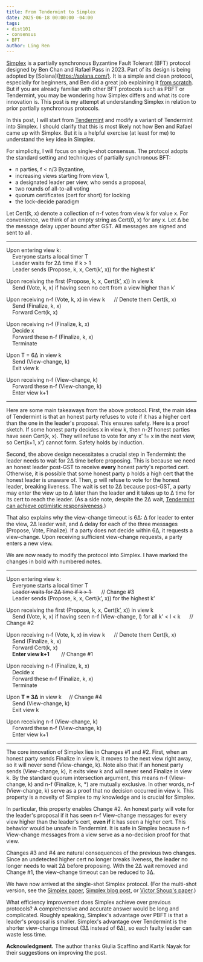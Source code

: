 ```yaml
---
title: From Tendermint to Simplex
date: 2025-06-18 00:00:00 -04:00
tags:
- dist101
- consensus
- BFT
author: Ling Ren
---
```


[Simplex](https://simplex.blog/) is a partially synchronous Byzantine Fault Tolerant (BFT) protocol designed by Ben Chan and Rafael Pass in 2023. Part of its design is being adopted by [Solana]{https://solana.com/}. It is a simple and clean protocol, especially for beginners, and Ben did a great job explaining it [from scratch](https://simplex.blog/). But if you are already familiar with other BFT protocols such as PBFT or Tendermint, you may be wondering how Simplex differs and what its core innovation is. This post is my attempt at understanding Simplex in relation to prior partially synchronous protocols.

In this post, I will start from [Tendermint](https://arxiv.org/abs/1807.04938) and modify a variant of Tendermint into Simplex. I should clarify that this is most likely not how Ben and Rafael came up with Simplex. But it is a helpful exercise (at least for me) to understand the key idea in Simplex. 

For simplicity, I will focus on single-shot consensus. The protocol adopts the standard setting and techniques of partially synchronous BFT:
- n parties, f < n/3 Byzantine,
- increasing views starting from view 1,
- a designated leader per view, who sends a proposal,
- two rounds of all-to-all voting
- quorum certificates (cert for short) for locking
- the lock-decide paradigm
  
Let Cert(k, x) denote a collection of n-f votes from view k for value x. For convenience, we think of an empty string as Cert(0, x) for any x. Let &Delta; be the message delay upper bound after GST. All messages are signed and sent to all. 

----------------
Upon entering view k: <br>
    Everyone starts a local timer T <br>
    Leader waits for 2&Delta; time if k > 1 <br>
    Leader sends (Propose, k, x, Cert(k’, x)) for the highest k’ <br>
    
Upon receiving the first (Propose, k, x, Cert(k’, x)) in view k <br>
    Send (Vote, k, x) if having seen no cert from a view higher than k' <br>
        
Upon receiving n-f (Vote, k, x) in view k      // Denote them Cert(k, x) <br>
    Send (Finalize, k, x) <br>
    Forward Cert(k, x) <br>     

Upon receiving n-f (Finalize, k, x) <br>
    Decide x <br>
    Forward these n-f (Finalize, k, x) <br>
    Terminate <br>
    
Upon T = 6&Delta; in view k <br>
    Send (View-change, k) <br>
    Exit view k

Upon receiving n-f (View-change, k) <br>
    Forward these n-f (View-change, k) <br>
    Enter view k+1 
    
----------------

Here are some main takeaways from the above protocol. First, the main idea of Tendermint is that an honest party refuses to vote if it has a higher cert than the one in the leader's proposal. This ensures safety. Here is a proof sketch. If some honest party decides x in view k, then n-2f honest parties have seen Cert(k, x). They will refuse to vote for any x' != x in the next view, so Cert(k+1, x') cannot form. Safety holds by induction.  

Second, the above design necessitates a crucial step in Tendermint: the leader needs to wait for 2&Delta; time before proposing. This is because we need an honest leader post-GST to receive __every__ honest party's reported cert. Otherwise, it is possible that some honest party p holds a high cert that the honest leader is unaware of. Then, p will refuse to vote for the honest leader, breaking liveness. The wait is set to 2&Delta; because post-GST, a party may enter the view up to &Delta; later than the leader and it takes up to &Delta; time for its cert to reach the leader. (As a side note, despite the 2&Delta; wait, [Tendermint can achieve optimistic responsiveness](https://informal.systems/blog/tendermint-responsiveness).)

That also explains why the view-change timeout is 6&Delta;: &Delta; for leader to enter the view, 2&Delta; leader wait, and &Delta; delay for each of the three messages (Propose, Vote, Finalize). If a party does not decide within 6&Delta;, it requests a view-change. Upon receiving sufficient view-change requests, a party enters a new view. 

We are now ready to modify the protocol into Simplex. I have marked the changes in bold with numbered notes.

----------------
Upon entering view k: <br>
    Everyone starts a local timer T <br>
    <del>Leader waits for 2&Delta; time if k > 1 </del>      // Change #3 <br>
    Leader sends (Propose, k, x, Cert(k’, x)) for the highest k’ <br>
    
Upon receiving the first (Propose, k, x, Cert(k’, x)) in view k <br>
    Send (Vote, k, x) if having seen n-f (View-change, l) for all k' < l < k      // Change #2 <br>
        
Upon receiving n-f (Vote, k, x) in view k      // Denote them Cert(k, x) <br>
    Send (Finalize, k, x) <br>
    Forward Cert(k, x) <br>
    **Enter view k+1**        // Change #1 <br>

Upon receiving n-f (Finalize, k, x) <br>
    Decide x <br>
    Forward these n-f (Finalize, k, x) <br>
    Terminate <br>
    
Upon **T = 3&Delta;** in view k     // Change #4 <br>
    Send (View-change, k) <br>
    Exit view k

Upon receiving n-f (View-change, k) <br>
    Forward these n-f (View-change, k) <br>
    Enter view k+1 
    
----------------

The core innovation of Simplex lies in Changes #1 and #2. First, when an honest party sends Finalize in view k, it moves to the next view right away, so it will never send (View-change, k). Note also that if an honest party sends (View-change, k), it exits view k and will never send Finalize in view k. By the standard quorum intersection argument, this means n-f (View-change, k) and n-f (Finalize, k, *) are mutually exclusive. In other words, n-f (View-change, k) serve as a proof that no decision occurred in view k. This property is a novelty of Simplex to my knowledge and is crucial for Simplex.  

In particular, this property enables Change #2. An honest party will vote for the leader's proposal if it has seen n-f View-change messages for every view higher than the leader's cert, __even if__ it has seen a higher cert. This behavior would be unsafe in Tendermint. It is safe in Simplex because n-f View-change messages from a view serve as a no-decision proof for that view. 

Changes #3 and #4 are natural consequences of the previous two changes. Since an undetected higher cert no longer breaks liveness, the leader no longer needs to wait 2&Delta; before proposing. With the 2&Delta; wait removed and Change #1, the view-change timeout can be reduced to 3&Delta;. 

We have now arrived at the single-shot Simplex protocol. (For the multi-shot version, see the [Simplex paper](https://eprint.iacr.org/2023/463), [Simplex blog post](https://simplex.blog/), or [Victor Shoup's paper](https://eprint.iacr.org/2023/1916).)

What efficiency improvement does Simplex achieve over previous protocols? A comprehensive and accurate answer would be long and complicated. Roughly speaking, Simplex's advantage over PBFT is that a leader's proposal is smaller. Simplex's advantage over Tendermint is the shorter view-change timeout (3&Delta; instead of 6&Delta;), so each faulty leader can waste less time.
 
**Acknowledgment.** The author thanks Giulia Scaffino and Kartik Nayak for their suggestions on improving the post. 

